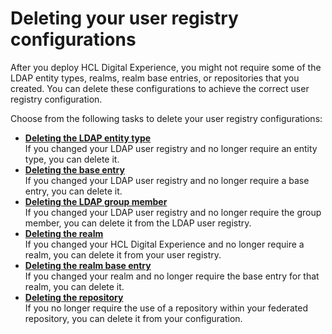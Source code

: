 # Deleting your user registry configurations

After you deploy HCL Digital Experience, you might not require some of the LDAP entity types, realms, realm base entries, or repositories that you created. You can delete these configurations to achieve the correct user registry configuration.

Choose from the following tasks to delete your user registry configurations:

-   **[Deleting the LDAP entity type](../delete_user_registry/del_ldap_entitytype.md)**  
If you changed your LDAP user registry and no longer require an entity type, you can delete it.
-   **[Deleting the base entry](../delete_user_registry/delete_be.md)**  
If you changed your LDAP user registry and no longer require a base entry, you can delete it.
-   **[Deleting the LDAP group member](../delete_user_registry/delete_ldap_gm.md)**  
If you changed your LDAP user registry and no longer require the group member, you can delete it from the LDAP user registry.
-   **[Deleting the realm](../delete_user_registry/delete_realm.md)**  
If you changed your HCL Digital Experience and no longer require a realm, you can delete it from your user registry.
-   **[Deleting the realm base entry](../delete_user_registry/delete_realm_be.md)**  
If you changed your realm and no longer require the base entry for that realm, you can delete it.
-   **[Deleting the repository](../delete_user_registry/delete_repository.md)**  
If you no longer require the use of a repository within your federated repository, you can delete it from your configuration.


